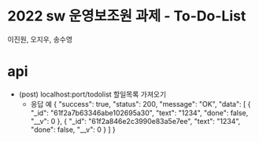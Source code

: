 # 2022 sw 운영보조원 과제 - To-Do-List
이진원, 오지우, 송수영
# api
* (post) localhost:port/todolist 할일목록 가져오기
    * 응답 예
   {
	"success": true,
	"status": 200,
	"message": "OK",
	"data": [
		{
			"_id": "61f2a7b63346abe102695a30",
			"text": "1234",
			"done": false,
			"__v": 0
		},
		{
			"_id": "61f2a846e2c3990e83a5e7ee",
			"text": "1234",
			"done": false,
			"__v": 0
		}
    ]
   }